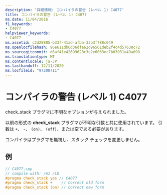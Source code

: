 ```yaml
---
description: '詳細情報: コンパイラの警告 (レベル 1) C4077'
title: コンパイラの警告 (レベル 1) C4077
ms.date: 11/04/2016
f1_keywords:
- C4077
helpviewer_keywords:
- C4077
ms.assetid: c2d28805-b33f-41ad-afba-33b3f788c649
ms.openlocfilehash: 96e611db6d36dfa62d96561deb2f4c4d57638c72
ms.sourcegitcommit: d6af41e42699628c3e2e6063ec7b03931a49a098
ms.translationtype: MT
ms.contentlocale: ja-JP
ms.lasthandoff: 12/11/2020
ms.locfileid: "97208711"
---
```

# <a name="compiler-warning-level-1-c4077"></a>コンパイラの警告 (レベル 1) C4077

check_stack プラグマに不明なオプションが与えられました。

以前の形式の **check_stack** プラグマが不明な引数と共に使用されています。 引数は `+`、 `-`、 `(on)`、 `(off)`、または空である必要があります。

コンパイラはプラグマを無視し、スタック チェックを変更しません。

## <a name="example"></a>例

```cpp
// C4077.cpp
// compile with: /W1 /LD
#pragma check_stack yes // C4077
#pragma check_stack +    // Correct old form
#pragma check_stack (on) // Correct new form
```
